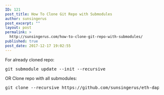 ```yaml
---
ID: 121
post_title: How To Clone Git Repo with Submodules
author: sunsingerus
post_excerpt: ""
layout: post
permalink: >
  http://sunsingerus.com/how-to-clone-git-repo-with-submodules/
published: true
post_date: 2017-12-17 19:02:55
---
```

For already cloned repo:
<pre>
git submodule update --init --recursive
</pre>
OR
Clone repo with all submodules:
<pre>
git clone --recursive https://github.com/sunsingerus/eth-dapp-petshop
</pre>